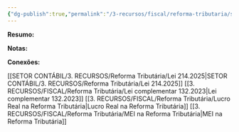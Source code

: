 ```yaml
---
{"dg-publish":true,"permalink":"/3-recursos/fiscal/reforma-tributaria/simples-nacional-na-reforma-tributaria/","dgPassFrontmatter":true,"created":"2025-08-19T21:25:38.167-03:00","updated":"2025-08-26T15:05:43.794-03:00"}
---
```


**Resumo:**



**Notas:**






**Conexões:**

[[SETOR CONTÁBIL/3. RECURSOS/Reforma Tributária/Lei 214.2025\|SETOR CONTÁBIL/3. RECURSOS/Reforma Tributária/Lei 214.2025]]
[[3. RECURSOS/FISCAL/Reforma Tributária/Lei complementar 132.2023\|Lei complementar 132.2023]]
[[3. RECURSOS/FISCAL/Reforma Tributária/Lucro Real na Reforma Tributária\|Lucro Real na Reforma Tributária]]
[[3. RECURSOS/FISCAL/Reforma Tributária/MEI na Reforma Tributária\|MEI na Reforma Tributária]]